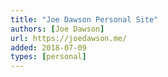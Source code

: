 ```yaml
---
title: "Joe Dawson Personal Site"
authors: [Joe Dawson]
url: https://joedawson.me/
added: 2018-07-09
types: [personal]
---
```

